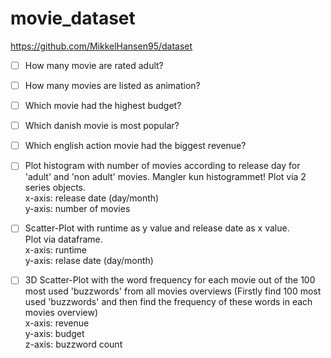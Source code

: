 # movie_dataset

https://github.com/MikkelHansen95/dataset  

- [ ] How many movie are rated adult?  

- [ ] How many movies are listed as animation?  

- [ ] Which movie had the highest budget?  

- [ ] Which danish movie is most popular?  

- [ ] Which english action movie had the biggest revenue?  

- [ ] Plot histogram with number of movies according to release day for 'adult' and 'non adult' movies. 
Mangler kun histogrammet!
Plot via 2 series objects.  
x-axis: release date (day/month)  
y-axis: number of movies   

- [ ] Scatter-Plot with runtime as y value and release date as x value.  
Plot via dataframe.  
x-axis: runtime  
y-axis: relase date (day/month)  

- [ ] 3D Scatter-Plot with the word frequency for each movie out of the 100 most used 'buzzwords' from all movies overviews (Firstly find 100 most used 'buzzwords' and then find the frequency of these words in each movies overview)  
x-axis: revenue  
y-axis: budget  
z-axis: buzzword count   

